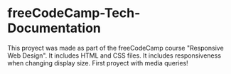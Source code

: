 # freeCodeCamp-Tech-Documentation
This proyect was made as part of the freeCodeCamp course "Responsive Web Design". It includes HTML and CSS files. It includes responsiveness when changing display size. First proyect with media queries!  
